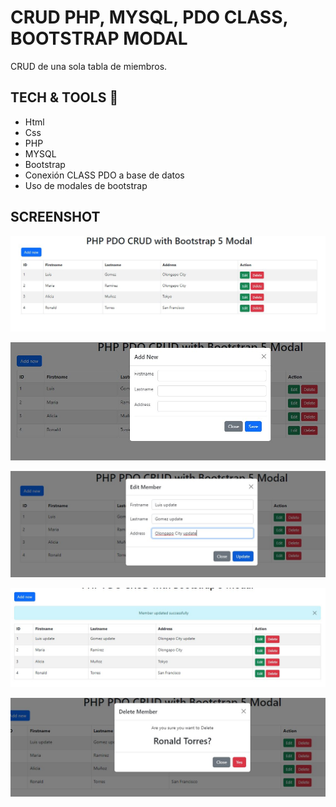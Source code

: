 # CRUD PHP, MYSQL, PDO CLASS, BOOTSTRAP MODAL

CRUD de una sola tabla de miembros.

## TECH & TOOLS :wrench:

* Html
* Css
* PHP
* MYSQL
* Bootstrap
* Conexión CLASS PDO a base de datos
* Uso de modales de bootstrap

## SCREENSHOT

![](screenshots/screenshot1.jpg)

![](screenshots/screenshot2.jpg)

![](screenshots/screenshot3.jpg)

![](screenshots/screenshot4.jpg)

![](screenshots/screenshot5.jpg)